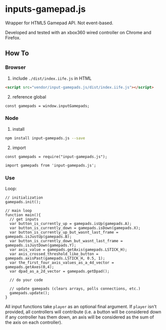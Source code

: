 # inputs-gamepad.js
Wrapper for HTML5 Gamepad API. Not event-based.

Developed and tested with an xbox360 wired controller on Chrome and Firefox.

## How To

### Browser

1. include `./dist/index.iife.js` in HTML

```HTML
<script src="vendor/input-gamepads.js/dist/index.iife.js"></script>
```

2. reference global

```JS
const gamepads = window.inputGamepads;
```

### Node

1. install

```sh
npm install input-gamepads.js --save
```

2. import

```JS
const gamepads = require("input-gamepads.js");
```

```JS
import gamepads from 'input-gamepads.js';
```

### Use

Loop:

```JS
// initialization
gamepads.init();

// main loop
function main(){
  // get inputs
  var button_is_currently_up = gamepads.isUp(gamepads.A);
  var button_is_currently_down = gamepads.isDown(gamepads.X);
  var button_is_currently_up_but_wasnt_last_frame = gamepads.isJustUp(gamepads.B);
  var button_is_currently_down_but_wasnt_last_frame = gamepads.isJustDown(gamepads.Y);
  var axis_value = gamepads.getAxis(gamepads.LSTICK_H);
  var axis_crossed_threshold_like_button = gamepads.axisPast(gamepads.LSTICK_H, 0.5, 1);
  var the_first_four_axis_values_as_a_4d_vector = gamepads.getAxes(0,4);
  var dpad_as_a_2d_vector = gamepads.getDpad();
  
  // do your code
  
  // update gamepads (clears arrays, polls connections, etc.)
  gamepads.update();
}
```

All input functions take `player` as an optional final argument. If `player` isn't provided, all controllers will contribute (i.e. a button will be considered down if any controller has them down, an axis will be considered as the sum of the axis on each controller).
